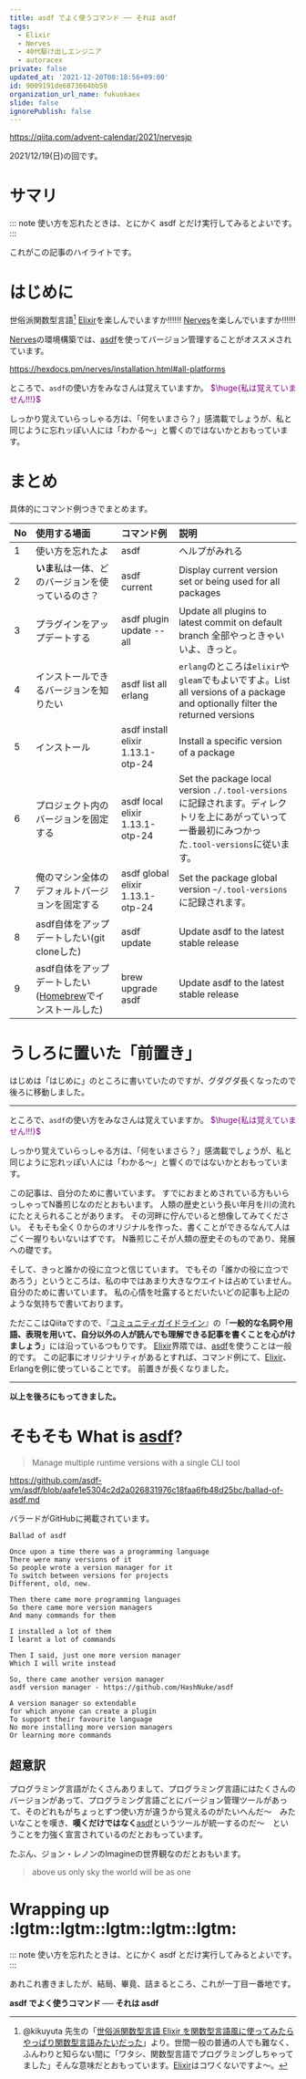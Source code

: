 ```yaml
---
title: asdf でよく使うコマンド ── それは asdf
tags:
  - Elixir
  - Nerves
  - 40代駆け出しエンジニア
  - autoracex
private: false
updated_at: '2021-12-20T08:18:56+09:00'
id: 9009191de6873664bb58
organization_url_name: fukuokaex
slide: false
ignorePublish: false
---
```

https://qiita.com/advent-calendar/2021/nervesjp

2021/12/19(日)の回です。

# サマリ

::: note
使い方を忘れたときは、とにかく asdf とだけ実行してみるとよいです。
:::

これがこの記事のハイライトです。

# はじめに

世俗派関数型言語[^1] [Elixir](https://elixir-lang.org/)を楽しんでいますか:bangbang::bangbang::bangbang:
[Nerves](https://www.nerves-project.org/)を楽しんでいますか:bangbang::bangbang::bangbang:

[^1]: @kikuyuta 先生の「[世俗派関数型言語 Elixir を関数型言語風に使ってみたらやっぱり関数型言語みたいだった](https://qiita.com/kikuyuta/items/afa4c264720eb29d9760)」より。世間一般の普通の人でも難なく、ふんわりと知らない間に「ワタシ、関数型言語でプログラミングしちゃってました」そんな意味だとおもっています。[Elixir](https://elixir-lang.org/)はコワくないですよ〜。

[Nerves](https://www.nerves-project.org/)の環境構築では、[asdf](https://asdf-vm.com/)を使ってバージョン管理することがオススメされています。

https://hexdocs.pm/nerves/installation.html#all-platforms

ところで、`asdf`の使い方をみなさんは覚えていますか。
<font color="purple">$\huge{私は覚えていません!!!}$</font>

しっかり覚えていらっしゃる方は、「何をいまさら？」感満載でしょうが、私と同じように忘れッぽい人には「わかる〜」と響くのではないかとおもっています。



# まとめ

具体的にコマンド例つきでまとめます。

|No| 使用する場面 | コマンド例 | 説明 |
|:-|:-|:-|:-|
|1| 使い方を忘れたよ  | asdf  | ヘルプがみれる  |
|2| **いま**私は一体、どのバージョンを使っているのさ？| asdf current | Display current version set or being used for all packages|
|3| プラグインをアップデートする  | asdf plugin update --all  | Update all plugins to latest commit on default branch 全部やっときゃいいよ、きっと。 |
|4| インストールできるバージョンを知りたい  | asdf list all erlang   | `erlang`のところは`elixir`や`gleam`でもよいですよ。List all versions of a package and optionally filter the returned versions |
|5| インストール | asdf install elixir 1.13.1-otp-24 | Install a specific version of a package |
|6| プロジェクト内のバージョンを固定する |asdf local elixir 1.13.1-otp-24 | Set the package local version `./.tool-versions`に記録されます。ディレクトリを上にあがっていって一番最初にみつかった`.tool-versions`に従います。|
|7| 俺のマシン全体のデフォルトバージョンを固定する | asdf global elixir 1.13.1-otp-24 |Set the package global version `~/.tool-versions`に記録されます。|
|8| asdf自体をアップデートしたい(git cloneした) | asdf update | Update asdf to the latest stable release|
|9| asdf自体をアップデートしたい([Homebrew](https://brew.sh/index_ja)でインストールした) | brew upgrade asdf |Update asdf to the latest stable release |

# うしろに置いた「前置き」

はじめは「はじめに」のところに書いていたのですが、グダグダ長くなったので後ろに移動しました。

---

ところで、`asdf`の使い方をみなさんは覚えていますか。
<font color="purple">$\huge{私は覚えていません!!!}$</font>

しっかり覚えていらっしゃる方は、「何をいまさら？」感満載でしょうが、私と同じように忘れッぽい人には「わかる〜」と響くのではないかとおもっています。



この記事は、自分のために書いています。
すでにおまとめされている方もいらっしゃってN番煎じなのだとおもいます。
人類の歴史という長い年月を川の流れにたとえられることがあります。
その河畔に佇んでいると想像してみてください。
そもそも全く０からのオリジナルを作った、書くことができるなんて人はごく一握りもいないはずです。
N番煎じこそが人類の歴史そのものであり、発展への礎です。

そして、きっと誰かの役に立つと信じています。
でもその「誰かの役に立つであろう」というところは、私の中ではあまり大きなウエイトは占めていません。
自分のために書いています。
私の心情を吐露するとだいたいどの記事も上記のような気持ちで書いております。

ただここはQiitaですので、『[コミュニティガイドライン](https://help.qiita.com/ja/articles/qiita-community-guideline)』の「**一般的な名詞や用語、表現を用いて、自分以外の人が読んでも理解できる記事を書くことを心がけましょう**」には沿っているつもりです。
[Elixir](https://elixir-lang.org/)界隈では、[asdf](https://asdf-vm.com/)を使うことは一般的です。
この記事にオリジナリティがあるとすれば、コマンド例にて、[Elixir](https://elixir-lang.org/)、Erlangを例に使っていることです。
前置きが長くなりました。

---

**以上を後ろにもってきました。**

# そもそも What is [asdf](https://asdf-vm.com/)?

> Manage multiple runtime versions with a single CLI tool

https://github.com/asdf-vm/asdf/blob/aafe1e5304c2d2a026831976c18faa6fb48d25bc/ballad-of-asdf.md

バラードがGitHubに掲載されています。

```
Ballad of asdf

Once upon a time there was a programming language
There were many versions of it
So people wrote a version manager for it
To switch between versions for projects
Different, old, new.

Then there came more programming languages
So there came more version managers
And many commands for them

I installed a lot of them
I learnt a lot of commands

Then I said, just one more version manager
Which I will write instead

So, there came another version manager
asdf version manager - https://github.com/HashNuke/asdf

A version manager so extendable
for which anyone can create a plugin
To support their favourite language
No more installing more version managers
Or learning more commands
```

## 超意訳

プログラミング言語がたくさんありまして、プログラミング言語にはたくさんのバージョンがあって、プログラミング言語ごとにバージョン管理ツールがあって、そのどれもがちょっとずつ使い方が違うから覚えるのがたいへんだ〜　みたいなことを嘆き、**嘆くだけではなく**[asdf](https://asdf-vm.com/)というツールが統一するのだ〜　ということを力強く宣言されているのだとおもっています。

たぶん、ジョン・レノンのImagineの世界観なのだとおもいます。

> above us only sky
> the world will be as one



# Wrapping up :lgtm::lgtm::lgtm::lgtm::lgtm: 




::: note
使い方を忘れたときは、とにかく asdf とだけ実行してみるとよいです。
:::

あれこれ書きましたが、結局、畢竟、詰まるところ、これが一丁目一番地です。

**asdf でよく使うコマンド ── それは asdf**

